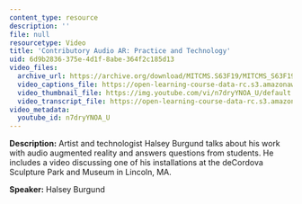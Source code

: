 ```yaml
---
content_type: resource
description: ''
file: null
resourcetype: Video
title: 'Contributory Audio AR: Practice and Technology'
uid: 6d9b2836-375e-4d1f-8abe-364f2c185d13
video_files:
  archive_url: https://archive.org/download/MITCMS.S63F19/MITCMS_S63F19_audio_ar_300k.mp4
  video_captions_file: https://open-learning-course-data-rc.s3.amazonaws.com/cms-s63-playful-augmented-reality-audio-design-exploration-fall-2019/bcd3881d046f52eb9bd12f80c2c3a035_n7dryYNOA_U.vtt
  video_thumbnail_file: https://img.youtube.com/vi/n7dryYNOA_U/default.jpg
  video_transcript_file: https://open-learning-course-data-rc.s3.amazonaws.com/cms-s63-playful-augmented-reality-audio-design-exploration-fall-2019/29262f3c363b7fa2c1f3e20b01f73d48_n7dryYNOA_U.pdf
video_metadata:
  youtube_id: n7dryYNOA_U
---
```


**Description:** Artist and technologist Halsey Burgund talks about his work with audio augmented reality and answers questions from students. He includes a video discussing one of his installations at the deCordova Sculpture Park and Museum in Lincoln, MA.

**Speaker:** Halsey Burgund